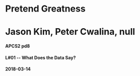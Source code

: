 # Pretend Greatness
# Jason Kim, Peter Cwalina, null
#### APCS2 pd8
#### L#01 -- What Does the Data Say?
#### 2018-03-14
